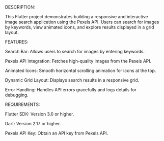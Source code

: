 DESCRIPTION:

This Flutter project demonstrates building a responsive and interactive image search application using the Pexels API. Users can search for images by keywords, view animated icons, and explore results displayed in a grid layout.

FEATURES:

Search Bar: Allows users to search for images by entering keywords.

Pexels API Integration: Fetches high-quality images from the Pexels API.

Animated Icons: Smooth horizontal scrolling animation for icons at the top.

Dynamic Grid Layout: Displays search results in a responsive grid.

Error Handling: Handles API errors gracefully and logs details for debugging.

REQUIREMENTS:

Flutter SDK: Version 3.0 or higher.

Dart: Version 2.17 or higher.

Pexels API Key: Obtain an API key from Pexels API.
